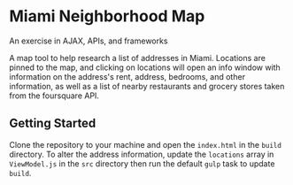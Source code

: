 # Miami Neighborhood Map
An exercise in AJAX, APIs, and frameworks

A map tool to help research a list of addresses in Miami. Locations are pinned to the map, and clicking on locations will open an info window with information on the address's rent, address, bedrooms, and other information, as well as a list of nearby restaurants and grocery stores taken from the foursquare API.

## Getting Started
Clone the repository to your machine and open the `index.html` in the `build` directory. To alter the address information, update the `locations` array in `ViewModel.js` in the `src` directory then run the default `gulp` task to update `build`.
